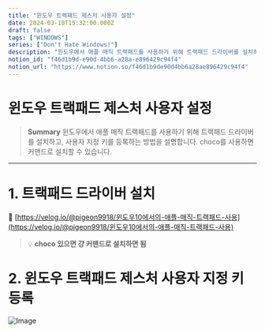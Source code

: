 ```yaml
---
title: "윈도우 트랙패드 제스처 사용자 설정"
date: 2024-03-10T15:32:00.000Z
draft: false
tags: ["WINDOWS"]
series: ["Don't Hate Windows!"]
description: "윈도우에서 애플 매직 트랙패드를 사용하기 위해 트랙패드 드라이버를 설치하고, 사용자 지정 키를 등록하는 방법을 설명합니다. choco를 사용하면 커맨드로 설치할 수 있습니다."
notion_id: "f46d1b9d-e90d-4bb6-a28a-e896429c94f4"
notion_url: "https://www.notion.so/f46d1b9de90d4bb6a28ae896429c94f4"
---
```


# 윈도우 트랙패드 제스처 사용자 설정

> **Summary**
> 윈도우에서 애플 매직 트랙패드를 사용하기 위해 트랙패드 드라이버를 설치하고, 사용자 지정 키를 등록하는 방법을 설명합니다. choco를 사용하면 커맨드로 설치할 수 있습니다.

---

# 1. 트랙패드 드라이버 설치

🔗 [https://velog.io/@pigeon9918/윈도우10에서의-애플-매직-트랙패드-사용](https://velog.io/@pigeon9918/윈도우10에서의-애플-매직-트랙패드-사용)

> 💡 **choco 있으면 걍 커맨드로 설치하면 됨**

# 2. 윈도우 트랙패드 제스처 사용자 지정 키 등록

![Image](https://prod-files-secure.s3.us-west-2.amazonaws.com/09ccd4d5-876c-4bba-bbdf-cc77a0a11257/37efbb58-fdcc-48c1-bdc3-a8e3a2738c86/Untitled.png?X-Amz-Algorithm=AWS4-HMAC-SHA256&X-Amz-Content-Sha256=UNSIGNED-PAYLOAD&X-Amz-Credential=ASIAZI2LB466RNLOAPT7%2F20250724%2Fus-west-2%2Fs3%2Faws4_request&X-Amz-Date=20250724T080931Z&X-Amz-Expires=3600&X-Amz-Security-Token=IQoJb3JpZ2luX2VjEAAaCXVzLXdlc3QtMiJHMEUCIFcoV%2BiUPwt1qtMnImOlrG8aq6JpE38a28c3FstOaTnpAiEA7D93l4wan4lBTh06Hxn9aN%2FSpgsznCIOrR288lOxkYQq%2FwMIKRAAGgw2Mzc0MjMxODM4MDUiDIfpuKhkEqBvd8jSLSrcAwtZebHLapprjAXEewgl9hgy0VFEKLy7E1svBLP4wbu%2B%2BoUmckM4ny4oEUZIcryHGQsgP%2FLxTP9nL1Kof5jWbpN7QLwttVtm2WcKvVOvMCoXpXkfpTcFwCVotAyg6CTMbV4Blohfd19MFuobZKxHjoO1zZf5I6hbYLwJpD39IpC9tm3dLK4v4EBGWvMuYJf0H2GSOzs7NrPBJJg0zB5%2BP22c3%2BV6KSlXqHsa0%2FY7Jcw3w%2F6B4Y85M7gIyW3DrV7aavf3KTn5O%2B%2FN%2Bz02V%2BQrIOmtxQVBaME9SSlUlJQYSNvp7gEKhVpr2MIAHyMA8qUO6F6Pkvp4w9UGao0bwzAEWvl7AymeYEGqOXSKcqwowkrHTqeuecDzEntjRoIEfJk1rhim%2FXTb6T7eGWpd2sooijZI6tIoAfCKWX6Coz0hpoHC6ToDbVaxHkeK7N%2F8bOI7c63piMDBFt5DgF1cE3ZTGVhM1i0aLcwAYfpcW%2B5hPSajsY1LpXO8oMlXn%2BdthWZiwSH%2FHEbSdaWeBVVLuru6HguRLkK1DuYPMC4oeJ9KTMPQLGTUAZwjNAz%2F4IMViLDE%2Betkwca8kK8c11vJ4Nrk00U3q4dviY1iFq9BqIQQ4VZU%2BDKndidVDDkeIsT3MLjPh8QGOqUB6LsXUpU08sKA0nBtJ0zQ4SLqriQ%2Btv4yCbFHz4ljVfSUUQpB%2BREP%2BIwfiejI9tUiCb%2FUdbS9y1F9XGhaTVV1LUQ4B10R5xUAJQgWxXCh1Eq8wCb1pH%2FLKHXavelN02iQt4CRS3mBfl%2BcngAa%2FHjzNJdLYZ2gJjsLgN%2F%2Bhk6rf28QE9Zec%2FQq4mBRHh8J9D2nraVVmjDd7Ov17f05QlJrnSMLQAjb&X-Amz-Signature=c1333b715d8c1fc0d2f3469b7a5c8ca43501b8576e36dfefa2867e65bdb47cd2&X-Amz-SignedHeaders=host&x-amz-checksum-mode=ENABLED&x-id=GetObject)

